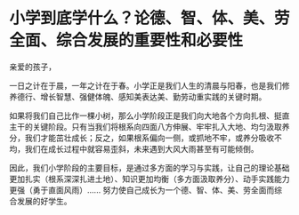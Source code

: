 # 小学到底学什么？论德、智、体、美、劳全面、综合发展的重要性和必要性

亲爱的孩子，

一日之计在于晨，一年之计在于春。小学正是我们人生的清晨与阳春，也是我们修养德行、增长智慧、强健体魄、感知美表达美、勤劳动重实践的关键时期。

如果将我们自己比作一棵小树，那么小学阶段正是我们向大地各个方向扎根、挺直主干的关键阶段。只有当我们将根系向四面八方伸展、牢牢扎入大地、均匀汲取养分，我们才能茁壮成长；反之，如果根系偏向一侧，或抓地不牢，或养分吸收不均，我们在成长过程中就容易歪斜，未来遇到大风大雨甚至有可能倾倒。

因此，我们小学阶段的主要目标，是通过多方面的学习与实践，让自己的理论基础更加扎实（根系深深扎进土地）、知识更加均衡（多方面汲取养分）、动手实践能力更强（勇于直面风雨）...... 努力使自己成长为一个德、智、体、美、劳全面而综合发展的好学生。
